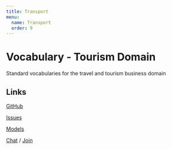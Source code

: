 ```yaml
---
title: Transport
menu:
  name: Transport
  order: 9
---
```

# Vocabulary - Tourism Domain
Standard vocabularies for the travel and tourism business domain

## Links

[GitHub](https://github.com/uncefact/vocab-tourism)

[Issues](https://github.com/uncefact/vocab-tourism/issues)

[Models](https://jargon.sh/user/unece/vocab-tourism)

[Chat](https://uncefact.slack.com/archives/C03KWQUPM1T) / [Join](https://join.slack.com/t/uncefact/shared_invite/zt-1b4qajh9d-dMCc7brWqHDToDrh195EZA)

